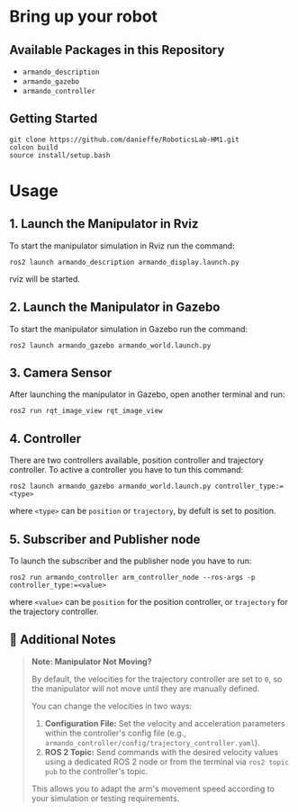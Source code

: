 # Bring up your robot

## Available Packages in this Repository ##
- `armando_description` 
- `armando_gazebo`
- `armando_controller`

## Getting Started

```shell
git clone https://github.com/danieffe/RoboticsLab-HM1.git
colcon build 
source install/setup.bash
```
# **Usage**
 ## **1. Launch the Manipulator in Rviz**
To start the manipulator simulation in Rviz run the command:
```shell
ros2 launch armando_description armando_display.launch.py 
```
rviz will be started.

 ## **2. Launch the Manipulator in Gazebo**
To start the manipulator simulation in Gazebo run the command:
```shell
ros2 launch armando_gazebo armando_world.launch.py
```
## **3. Camera Sensor**
After launching the manipulator in Gazebo, open another terminal and run:
```shell
ros2 run rqt_image_view rqt_image_view
```
## **4. Controller**
There are two controllers available, position controller and trajectory controller.
To active a controller you have to tun this command:
```shell
ros2 launch armando_gazebo armando_world.launch.py controller_type:=<type>
```
where `<type>` can be `position` or `trajectory`, by defult is set to position.

## **5. Subscriber and Publisher node**
To launch the subscriber and the publisher node you have to run:
```shell
ros2 run armando_controller arm_controller_node --ros-args -p controller_type:=<value>
```
where `<value>` can be `position` for the position controller, or `trajectory` for the trajectory controller.

## 📝 Additional Notes

> **Note: Manipulator Not Moving?**
>
> By default, the velocities for the trajectory controller are set to `0`, so the manipulator will not move until they are manually defined.
>
> You can change the velocities in two ways:
>
> 1.  **Configuration File:** Set the velocity and acceleration parameters within the controller's config file (e.g., `armando_controller/config/trajectory_controller.yaml`).
> 2.  **ROS 2 Topic:** Send commands with the desired velocity values using a dedicated ROS 2 node or from the terminal via `ros2 topic pub` to the controller's topic.
>
> This allows you to adapt the arm's movement speed according to your simulation or testing requirements.

